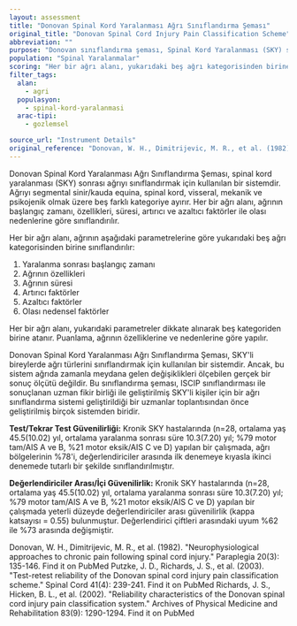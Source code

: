 ```yaml
---
layout: assessment
title: "Donovan Spinal Kord Yaralanması Ağrı Sınıflandırma Şeması"
original_title: "Donovan Spinal Cord Injury Pain Classification Scheme"
abbreviation: ""
purpose: "Donovan sınıflandırma şeması, Spinal Kord Yaralanması (SKY) sonrası ağrıyı beş ağrı tipinden birine göre sınıflandırır: segmental sinir/kauda equina, spinal kord, visseral, mekanik ve psikojenik."
population: "Spinal Yaralanmalar"
scoring: "Her bir ağrı alanı, yukarıdaki beş ağrı kategorisinden birine, ağrının aşağıdaki parametrelerine göre sınıflandırılır: 1) Yaralanma sonrası başlangıç zamanı 2) Ağrının özellikleri 3) Ağrının süresi 4) Artırıcı faktörler 5) Azaltıcı faktörler 6) Olası nedensel faktörler"
filter_tags:
  alan:
    - agri
  populasyon:
    - spinal-kord-yaralanmasi
  arac-tipi:
    - gozlemsel

source_url: "Instrument Details"
original_reference: "Donovan, W. H., Dimitrijevic, M. R., et al. (1982). \"Neurophysiological approaches to chronic pain following spinal cord injury.\" Paraplegia 20(3): 135-146."
---
```



Donovan Spinal Kord Yaralanması Ağrı Sınıflandırma Şeması, spinal kord yaralanması (SKY) sonrası ağrıyı sınıflandırmak için kullanılan bir sistemdir. Ağrıyı segmental sinir/kauda equina, spinal kord, visseral, mekanik ve psikojenik olmak üzere beş farklı kategoriye ayırır. Her bir ağrı alanı, ağrının başlangıç zamanı, özellikleri, süresi, artırıcı ve azaltıcı faktörler ile olası nedenlerine göre sınıflandırılır.


Her bir ağrı alanı, ağrının aşağıdaki parametrelerine göre yukarıdaki beş ağrı kategorisinden birine sınıflandırılır:
1) Yaralanma sonrası başlangıç zamanı
2) Ağrının özellikleri
3) Ağrının süresi
4) Artırıcı faktörler
5) Azaltıcı faktörler
6) Olası nedensel faktörler


Her bir ağrı alanı, yukarıdaki parametreler dikkate alınarak beş kategoriden birine atanır. Puanlama, ağrının özelliklerine ve nedenlerine göre yapılır.


Donovan Spinal Kord Yaralanması Ağrı Sınıflandırma Şeması, SKY'li bireylerde ağrı türlerini sınıflandırmak için kullanılan bir sistemdir. Ancak, bu sistem ağrıda zamanla meydana gelen değişiklikleri ölçebilen gerçek bir sonuç ölçütü değildir. Bu sınıflandırma şeması, ISCIP sınıflandırması ile sonuçlanan uzman fikir birliği ile geliştirilmiş SKY'li kişiler için bir ağrı sınıflandırma sistemi geliştirildiği bir uzmanlar toplantısından önce geliştirilmiş birçok sistemden biridir.


**Test/Tekrar Test Güvenilirliği:**
Kronik SKY hastalarında (n=28, ortalama yaş 45.5(10.02) yıl, ortalama yaralanma sonrası süre 10.3(7.20) yıl; %79 motor tam/AIS A ve B, %21 motor eksik/AIS C ve D) yapılan bir çalışmada, ağrı bölgelerinin %78'i, değerlendiriciler arasında ilk denemeye kıyasla ikinci denemede tutarlı bir şekilde sınıflandırılmıştır.

**Değerlendiriciler Arası/İçi Güvenilirlik:**
Kronik SKY hastalarında (n=28, ortalama yaş 45.5(10.02) yıl, ortalama yaralanma sonrası süre 10.3(7.20) yıl; %79 motor tam/AIS A ve B, %21 motor eksik/AIS C ve D) yapılan bir çalışmada yeterli düzeyde değerlendiriciler arası güvenilirlik (kappa katsayısı = 0.55) bulunmuştur. Değerlendirici çiftleri arasındaki uyum %62 ile %73 arasında değişmiştir.


Donovan, W. H., Dimitrijevic, M. R., et al. (1982). "Neurophysiological approaches to chronic pain following spinal cord injury." Paraplegia 20(3): 135-146.
Find it on PubMed
Putzke, J. D., Richards, J. S., et al. (2003). "Test-retest reliability of the Donovan spinal cord injury pain classification scheme." Spinal Cord 41(4): 239-241.
Find it on PubMed
Richards, J. S., Hicken, B. L., et al. (2002). "Reliability characteristics of the Donovan spinal cord injury pain classification system." Archives of Physical Medicine and Rehabilitation 83(9): 1290-1294.
Find it on PubMed
```